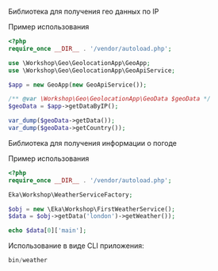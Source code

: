 Библиотека для получения гео данных по IP

Пример использования

```php
<?php
require_once __DIR__ . '/vendor/autoload.php';

use \Workshop\Geo\GeolocationApp\GeoApp;
use \Workshop\Geo\GeolocationApp\GeoApiService;

$app = new GeoApp(new GeoApiService());

/** @var \Workshop\Geo\GeolocationApp\GeoData $geoData */
$geoData = $app->getDataByIP();

var_dump($geoData->getData());
var_dump($geoData->getCountry());
```

Библиотека для получения информации о погоде

Пример использования

```php
<?php
require_once __DIR__ . '/vendor/autoload.php';

Eka\Workshop\WeatherServiceFactory;

$obj = new \Eka\Workshop\FirstWeatherService();
$data = $obj->getData('london')->getWeather());

echo $data[0]['main'];
```

Использование в виде CLI приложения:

```php
bin/weather
```